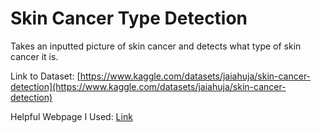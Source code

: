 # Skin Cancer Type Detection
Takes an inputted picture of skin cancer and detects what type of skin cancer it is.

Link to Dataset: [https://www.kaggle.com/datasets/jaiahuja/skin-cancer-detection](https://www.kaggle.com/datasets/jaiahuja/skin-cancer-detection)

Helpful Webpage I Used: [Link](https://towardsdatascience.com/a-beginners-tutorial-on-building-an-ai-image-classifier-using-pytorch-6f85cb69cba7)